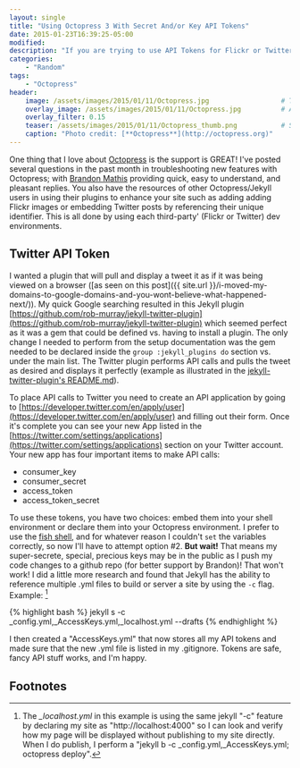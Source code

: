 ```yaml
---
layout: single
title: "Using Octopress 3 With Secret And/or Key API Tokens"
date: 2015-01-23T16:39:25-05:00
modified:
description: "If you are trying to use API Tokens for Flickr or Twitter, here is smart option"
categories:
    - "Random"
tags:
    - "Octopress"
header:
    image: /assets/images/2015/01/11/Octopress.jpg					# Twitter (use 'overlay_image')
    overlay_image: /assets/images/2015/01/11/Octopress.jpg		    # Article header at 2048x768
    overlay_filter: 0.15
    teaser: /assets/images/2015/01/11/Octopress_thumb.png 			# Shrink image to 575 width
    caption: "Photo credit: [**Octopress**](http://octopress.org)"
---
```


One thing that I love about [Octopress][octopress] is the support is GREAT!  I've posted several questions in the past month in troubleshooting new features with Octopress; with [Brandon Mathis][imathis] providing quick, easy to understand, and pleasant replies.  You also have the resources of other Octopress/Jekyll users in using their plugins to enhance your site such as adding adding Flickr images or embedding Twitter posts by referencing their unique identifier.  This is all done by using each third-party' (Flickr or Twitter) dev environments.

Twitter API Token
---

I wanted a plugin that will pull and display a tweet it as if it was being viewed on a browser ([as seen on this post]({{ site.url }}/i-moved-my-domains-to-google-domains-and-you-wont-believe-what-happened-next/)).  My quick Google searching resulted in this Jekyll plugin [https://github.com/rob-murray/jekyll-twitter-plugin](https://github.com/rob-murray/jekyll-twitter-plugin) which seemed perfect as it was a gem that could be defined vs. having to install a plugin.  The only change I needed to perform from the setup documentation was the gem needed to be declared inside the `group :jekyll_plugins do` section vs. under the main list.  The Twitter plugin performs API calls and pulls the tweet as desired and displays it perfectly (example as illustrated in the [jekyll-twitter-plugin's README.md][readme]).

To place API calls to Twitter you need to create an API application by going to [https://developer.twitter.com/en/apply/user](https://developer.twitter.com/en/apply/user) and filling out their form. Once it's complete you can see your new App listed in the [https://twitter.com/settings/applications](https://twitter.com/settings/applications) section on your Twitter account.  Your new app has four important items to make API calls:

- consumer_key
- consumer_secret
- access_token
- access_token_secret

To use these tokens, you have two choices: embed them into your shell environment or declare them into your Octopress environment.  I prefer to use the [fish shell][fish], and for whatever reason I couldn't `set` the variables correctly, so now I'll have to attempt option #2.  **But wait!**  That means my super-secrete, special, precious keys may be in the public as I push my code changes to a github repo (for better support by Brandon)!  That won't work!  I did a little more research and found that Jekyll has the ability to reference multiple .yml files to build or server a site by using the `-c` flag.  Example: [^1]

{% highlight bash %}
jekyll s -c _config.yml,_AccessKeys.yml,_localhost.yml --drafts
{% endhighlight %}

I then created a "AccessKeys.yml" that now stores all my API tokens and made sure that the new .yml file is listed in my .gitignore.  Tokens are safe, fancy API stuff works, and I'm happy.

Footnotes
---

[^1]: The *_localhost.yml* in this example is using the same jekyll "-c" feature by declaring my site as "http://localhost:4000" so I can look and verify how my page will be displayed without publishing to my site directly.  When I do publish, I perform a "jekyll b -c _config.yml,_AccessKeys.yml; octopress deploy".

[octopress]: http://octopress.org
[imathis]: https://github.com/imathis
[readme]: https://github.com/rob-murray/jekyll-twitter-plugin/blob/master/README.md
[fish]: http://fishshell.com
